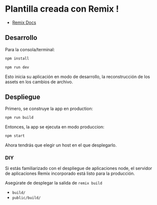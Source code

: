 # Plantilla creada con Remix !

- [Remix Docs](https://remix.run/docs)

## Desarrollo

Para la consola/terminal:

```sh
npm install
```

```sh
npm run dev
```

Esto inicia su aplicación en modo de desarrollo, la reconstrucción de los assets en los cambios de archivo.

## Despliegue

Primero, se construye la app en production:

```sh
npm run build
```

Entonces, la app se ejecuta en modo produccion:

```sh
npm start
```

Ahora tendrás que elegir un host en el que desplegarlo.

### DIY

Si estás familiarizado con el despliegue de aplicaciones node, el servidor de aplicaciones Remix incorporado está listo para la producción.

Asegúrate de desplegar la salida de `remix build`

- `build/`
- `public/build/`
